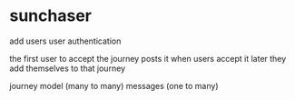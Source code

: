 # sunchaser

add users
user authentication

the first user to accept the journey posts it
when users accept it later they add themselves to that journey
 
journey model (many to many)
messages (one to many)
